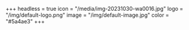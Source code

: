 +++
headless = true
icon = "/media/img-20231030-wa0016.jpg"
logo = "/img/default-logo.png"
image = "/img/default-image.jpg"
color = "#5a4ae3"
+++
